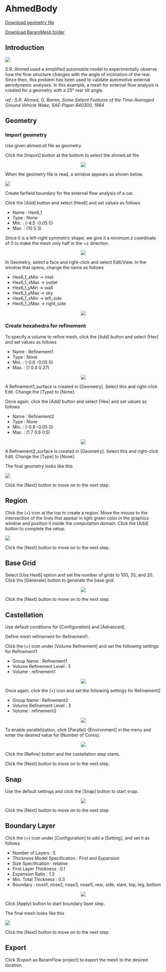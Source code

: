 # AhmedBody

[Download geometry file](https://drive.google.com/file/d/1gxuKBcN6puyEF6Yv6VEYSNUz-tlHyAuD/view) 

[Download BaramMesh folder](https://drive.google.com/file/d/1A0bp1w8HKox4DbQBxmaG1kNvZeCbMrxF/view?usp=sharing)

## Introduction 

[![](https://github.com/nextfoam/baram-pages/raw/main/screenshots/ahmedBody/intro.png)](https://github.com/nextfoam/baram-pages/raw/main/screenshots/ahmedBody/intro.png)

S.R. Ahmed used a simplified automobile model to experimentally observe how the flow structure changes with the angle of inclination of the rear. Since then, this problem has been used to validate automotive external aerodynamic analyses. In this example, a mesh for external flow analysis is created for a geometry with a 25° rear tilt angle.

_ref : S.R. Ahmed, G. Ramm, Some Salient Features of the Time-Averaged Ground Vehicle Wake, SAE-Paper 840300, 1984_

## Geometry

### Import geometry

Use given ahmed.stl file as geometry.

Click the [Import] button at the bottom to select the ahmed.stl file. 

<p align='center'>
    <img src="https://github.com/nextfoam/baram-pages/raw/main/screenshots/mesh/ahmedBody/1.png"><br>
</p>

When the geometry file is read, a window appears as shown below.

[![](https://github.com/nextfoam/baram-pages/raw/main/screenshots/mesh/ahmedBody/ahmed_import.png)](https://github.com/nextfoam/baram-pages/raw/main/screenshots/mesh/ahmedBody/ahmed_import.png)

Create farfield boundary for the external flow analysis of a car. 

Click the [Add] button and select [Hex6] and set values as follows

+ Name : Hex6_1 
+ Type : None 
+ MIn. : (-4.5 -0.05 0)
+ Max. : (10 5 3) 

Since it is a left-right symmetric shape, we give it a minimum z coordinate of 0 to make the mesh only half in the +z direction. 

<p align='center'>
    <img src="https://github.com/nextfoam/baram-pages/raw/main/screenshots/mesh/ahmedBody/ahmed_hex6.png"><br>
</p>

In Geometry, select a face and right-click and select Edit/View. In the window that opens, change the name as follows 

+ Hex6\_1\_xMin → inlet 
+ Hex6\_1\_xMax → outlet 
+ Hex6\_1\_yMin → wall 
+ Hex6\_1\_yMax → sky 
+ Hex6\_1\_zMin → left\_side 
+ Hex6\_1\_zMax → right\_side 

<p align='center'>
    <img src="https://github.com/nextfoam/baram-pages/raw/main/screenshots/mesh/ahmedBody/4.png"><br>
</p>

### Create hexahedra for refinement

To specify a volume to refine mesh, click the [Add] button and select [Hex] and set values as follows

+ Name : Refinement1
+ Type : None 
+ MIn. : (-0.6 -0.05 0)
+ Max. : (1 0.4 0.27)

<p align='center'>
    <img src="https://github.com/nextfoam/baram-pages/raw/main/screenshots/mesh/ahmedBody/5.png"><br>
</p>

A Refinement1\_surface is created in [Geometry]. Select this and right-click Edit. Change the [Type] to [None].

Once again, click the [Add] button and select [Hex] and set values as follows

+ Name : Refinement2 
+ Type : None
+ MIn. : (-0.9 -0.05 0)
+ Max. : (1.7 0.6 0.5)

<p align='center'>
    <img src="https://github.com/nextfoam/baram-pages/raw/main/screenshots/mesh/ahmedBody/6.png"><br>
</p>

A Refinement2\_surface is created in [Geometry]. Select this and right-click Edit. Change the [Type] to [None].

The final geometry looks like this

[![](https://github.com/nextfoam/baram-pages/raw/main/screenshots/mesh/ahmedBody/ahmed_add.png)](https://github.com/nextfoam/baram-pages/raw/main/screenshots/mesh/ahmedBody/ahmed_add.png)

Click the [Next] button to move on to the next step.

<!-------------------------------------------------------------------------------------------------->
## Region

Click the (+) icon at the top to create a region. Move the mouse to the intersection of the lines that appear in light green color in the graphics window and position it inside the computation domain. Click the [Add] button to complete the setup.

[![](https://github.com/nextfoam/baram-pages/raw/main/screenshots/mesh/ahmedBody/ahmed_region.png)](https://github.com/nextfoam/baram-pages/raw/main/screenshots/mesh/ahmedBody/ahmed_region.png)

Click the [Next] button to move on to the next step.
<!-------------------------------------------------------------------------------------------------->
## Base Grid

Select [Use Hex6] option and set the number of grids to 100, 35, and 20. Click the [Generate] button to generate the base grid.

<p align='center'>
    <img src="https://github.com/nextfoam/baram-pages/raw/main/screenshots/mesh/ahmedBody/ahmed_basegrid.png"><br>
</p>


Click the [Next] button to move on to the next step.
<!-------------------------------------------------------------------------------------------------->
## Castellation

Use default conditions for [Configuration] and [Advanced].

Define mesh refinement for Refinement1.

Click the (+) icon under [Volume Refinement] and set the following settings for Refinement1 

+ Group Name : Refinement1
+ Volume Refinement Level : 5 
+ Volume : refinement1

<p align='center'>
    <img src="https://github.com/nextfoam/baram-pages/raw/main/screenshots/mesh/ahmedBody/10.png"><br>
</p>

Once again, click the (+) icon and set the following settings for Refinement2

+ Group Name : Refinement2
+ Volume Refinement Level : 3 
+ Volume : refinement2

<p align='center'>
    <img src="https://github.com/nextfoam/baram-pages/raw/main/screenshots/mesh/ahmedBody/11.png"><br>
</p>

To enable parallelization, click [Parallel]-[Environment] in the menu and enter the desired value for [Number of Cores]. 

<p align='center'>
    <img src="https://github.com/nextfoam/baram-pages/raw/main/screenshots/mesh/ahmedBody/parallel.png"><br>
</p>

Click the [Refine] button and the castellation step starts. 

Click the [Next] button to move on to the next step.

<!-------------------------------------------------------------------------------------------------->
## Snap

Use the default settings and click the [Snap] button to start snap.

<p align='center'>
    <img src="https://github.com/nextfoam/baram-pages/raw/main/screenshots/mesh/ahmedBody/ahmed_snap.png"><br>
</p>


Click the [Next] button to move on to the next step.

<!-------------------------------------------------------------------------------------------------->
## Boundary Layer

Click the (+) icon under [Configuration] to add a [Setting], and set it as follows

+ Number of Layers : 5
+ Thickness Model Specification : First and Expansion
+ Size Specification : relative
+ First Layer Thickness : 0.1
+ Expansion Ratio : 1.2
+ Min. Total Thickness : 0.3
+ Boundary : nose1, nose2, nose3, nose5, rear, side, slant, top, leg, bottom

<p align='center'>
    <img src="https://github.com/nextfoam/baram-pages/raw/main/screenshots/mesh/ahmedBody/ahmed_layer.png"><br>
</p>

Click [Apply] button to start boundary layer step.

The final mesh looks like this

[![](https://github.com/nextfoam/baram-pages/raw/main/screenshots/mesh/ahmedBody/ahmed_final.png)](https://github.com/nextfoam/baram-pages/raw/main/screenshots/mesh/ahmedBody/ahmed_final.png)

Click the [Next] button to move on to the next step.

<!-------------------------------------------------------------------------------------------------->
## Export

Click [Export as BaramFlow project] to export the mesh to the desired location. 



